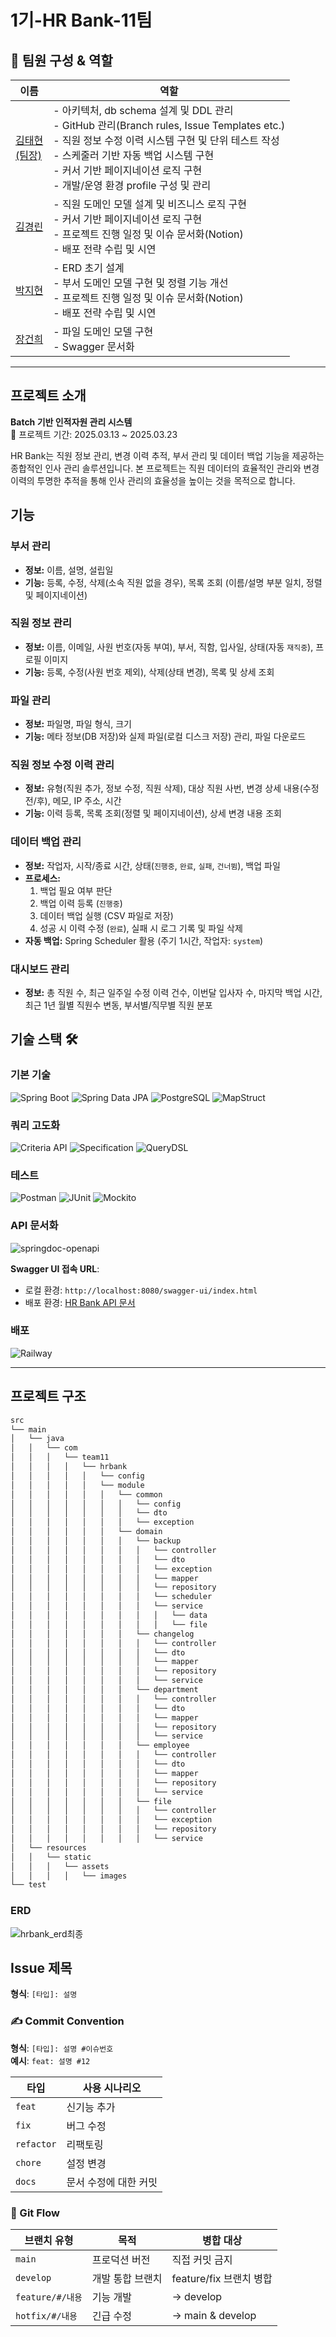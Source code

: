 # 1기-HR Bank-11팀

## 👥 팀원 구성 & 역할

| 이름     | 역할                                                                 |
|----------|----------------------------------------------------------------------|
| [김태현<br>(팀장)](https://github.com/9taetae9) | - 아키텍처, db schema 설계 및 DDL 관리<br>- GitHub 관리(Branch rules, Issue Templates etc.)<br>- 직원 정보 수정 이력 시스템 구현 및 단위 테스트 작성<br>- 스케줄러 기반 자동 백업 시스템 구현<br>- 커서 기반 페이지네이션 로직 구현<br>- 개발/운영 환경 profile 구성 및 관리|
| [김경린](https://github.com/k01zero) | - 직원 도메인 모델 설계 및 비즈니스 로직 구현<br>- 커서 기반 페이지네이션 로직 구현<br>- 프로젝트 진행 일정 및 이슈 문서화(Notion)<br>- 배포 전략 수립 및 시연 |
| [박지현](https://github.com/jjhparkk) | - ERD 초기 설계<br>- 부서 도메인 모델 구현 및 정렬 기능 개선<br>- 프로젝트 진행 일정 및 이슈 문서화(Notion)<br>- 배포 전략 수립 및 시연|
| [장건희](https://github.com/Gunh2ee) | - 파일 도메인 모델 구현<br>- Swagger 문서화 |

---
## 프로젝트 소개
**Batch 기반 인적자원 관리 시스템**  
📆 프로젝트 기간: 2025.03.13 ~ 2025.03.23  

HR Bank는 직원 정보 관리, 변경 이력 추적, 부서 관리 및 데이터 백업 기능을 제공하는 종합적인 인사 관리 솔루션입니다.
본 프로젝트는 직원 데이터의 효율적인 관리와 변경 이력의 투명한 추적을 통해 인사 관리의 효율성을 높이는 것을 목적으로 합니다.

## 기능
### 부서 관리
- **정보:** 이름, 설명, 설립일  
- **기능:** 등록, 수정, 삭제(소속 직원 없을 경우), 목록 조회 (이름/설명 부분 일치, 정렬 및 페이지네이션)

### 직원 정보 관리
- **정보:** 이름, 이메일, 사원 번호(자동 부여), 부서, 직함, 입사일, 상태(자동 `재직중`), 프로필 이미지  
- **기능:** 등록, 수정(사원 번호 제외), 삭제(상태 변경), 목록 및 상세 조회

### 파일 관리
- **정보:** 파일명, 파일 형식, 크기  
- **기능:** 메타 정보(DB 저장)와 실제 파일(로컬 디스크 저장) 관리, 파일 다운로드

### 직원 정보 수정 이력 관리
- **정보:** 유형(직원 추가, 정보 수정, 직원 삭제), 대상 직원 사번, 변경 상세 내용(수정 전/후), 메모, IP 주소, 시간  
- **기능:** 이력 등록, 목록 조회(정렬 및 페이지네이션), 상세 변경 내용 조회

### 데이터 백업 관리
- **정보:** 작업자, 시작/종료 시간, 상태(`진행중`, `완료`, `실패`, `건너뜀`), 백업 파일  
- **프로세스:**  
  1. 백업 필요 여부 판단  
  2. 백업 이력 등록 (`진행중`)  
  3. 데이터 백업 실행 (CSV 파일로 저장)  
  4. 성공 시 이력 수정 (`완료`), 실패 시 로그 기록 및 파일 삭제  
- **자동 백업:** Spring Scheduler 활용 (주기 1시간, 작업자: `system`)

### 대시보드 관리
- **정보:** 총 직원 수, 최근 일주일 수정 이력 건수, 이번달 입사자 수, 마지막 백업 시간, 최근 1년 월별 직원수 변동, 부서별/직무별 직원 분포  


## 기술 스택 🛠

### 기본 기술
![Spring Boot](https://img.shields.io/badge/Spring_Boot-6DB33F?logo=springboot&logoColor=white)
![Spring Data JPA](https://img.shields.io/badge/Spring%20Data%20JPA-6DB33F?style=flat-square&logo=spring&logoColor=white)
![PostgreSQL](https://img.shields.io/badge/PostgreSQL-4169E1?logo=postgresql&logoColor=white)
![MapStruct](https://img.shields.io/badge/MapStruct-FF6F61)

### 쿼리 고도화
![Criteria API](https://img.shields.io/badge/Criteria_API-259dff)
![Specification](https://img.shields.io/badge/Specification-259dff)
![QueryDSL](https://img.shields.io/badge/QueryDSL-259dff)

### 테스트
![Postman](https://img.shields.io/badge/Postman-FF6C37?logo=Postman&logoColor=white)
![JUnit](https://img.shields.io/badge/JUnit-25A162?style=flat-square&logo=junit5&logoColor=white)
![Mockito](https://img.shields.io/badge/Mockito-D3593C?style=flat-square&logo=mockito&logoColor=white)

### API 문서화
![springdoc-openapi](https://img.shields.io/badge/springdoc--openapi-85EA2D?logo=openapiinitiative&logoColor=black)

**Swagger UI 접속 URL**: 
  - 로컬 환경: `http://localhost:8080/swagger-ui/index.html`
  - 배포 환경: [HR Bank API 문서](https://part1-hrbank-team7-production.up.railway.app/swagger-ui/index.html)

### 배포
![Railway](https://img.shields.io/badge/Railway-0B0D0E?logo=railway&logoColor=white)

---


## 프로젝트 구조
```bash
src
└── main
│   └── java
│   │   └── com
│   │   │   └── team11
│   │   │   │   └── hrbank
│   │   │   │   │   └── config
│   │   │   │   │   └── module
│   │   │   │   │   │   └── common
│   │   │   │   │   │   │   └── config
│   │   │   │   │   │   │   └── dto
│   │   │   │   │   │   │   └── exception
│   │   │   │   │   │   └── domain
│   │   │   │   │   │   │   └── backup
│   │   │   │   │   │   │   │   └── controller
│   │   │   │   │   │   │   │   └── dto
│   │   │   │   │   │   │   │   └── exception
│   │   │   │   │   │   │   │   └── mapper
│   │   │   │   │   │   │   │   └── repository
│   │   │   │   │   │   │   │   └── scheduler
│   │   │   │   │   │   │   │   └── service
│   │   │   │   │   │   │   │   │   └── data
│   │   │   │   │   │   │   │   │   └── file
│   │   │   │   │   │   │   └── changelog
│   │   │   │   │   │   │   │   └── controller
│   │   │   │   │   │   │   │   └── dto
│   │   │   │   │   │   │   │   └── mapper
│   │   │   │   │   │   │   │   └── repository
│   │   │   │   │   │   │   │   └── service
│   │   │   │   │   │   │   └── department
│   │   │   │   │   │   │   │   └── controller
│   │   │   │   │   │   │   │   └── dto
│   │   │   │   │   │   │   │   └── mapper
│   │   │   │   │   │   │   │   └── repository
│   │   │   │   │   │   │   │   └── service
│   │   │   │   │   │   │   └── employee
│   │   │   │   │   │   │   │   └── controller
│   │   │   │   │   │   │   │   └── dto
│   │   │   │   │   │   │   │   └── mapper
│   │   │   │   │   │   │   │   └── repository
│   │   │   │   │   │   │   │   └── service
│   │   │   │   │   │   │   └── file
│   │   │   │   │   │   │   │   └── controller
│   │   │   │   │   │   │   │   └── exception
│   │   │   │   │   │   │   │   └── repository
│   │   │   │   │   │   │   │   └── service
│   └── resources
│   │   └── static
│   │   │   └── assets
│   │   │   │   └── images
└── test
```


### ERD
![hrbank_erd최종](https://github.com/user-attachments/assets/b3bfd07e-b495-4b4e-8127-f7f3880166c4)




## Issue 제목
**형식**: `[타입]: 설명`

### ✍️ Commit Convention
**형식**: `[타입]: 설명 #이슈번호`  
**예시**: `feat: 설명 #12`

| 타입     | 사용 시나리오 |
|----------|---------------|
| `feat`   | 신기능 추가 |
| `fix`    | 버그 수정 |
| `refactor`| 리팩토링 |
| `chore`  | 설정 변경 |
| `docs`	 | 문서 수정에 대한 커밋 |


### 🔄 Git Flow
| 브랜치 유형 | 목적 | 병합 대상 |
|-------------|------|------------|
| `main` | 프로덕션 버전 | 직접 커밋 금지 |
| `develop` | 개발 통합 브랜치 | feature/fix 브랜치 병합 |
| `feature/#/내용` | 기능 개발 | → develop |
| `hotfix/#/내용` | 긴급 수정 | → main & develop |
